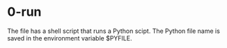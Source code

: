 # 0-run
The file has a shell script that runs a Python scipt. The Python file name is saved in the environment variable $PYFILE.


